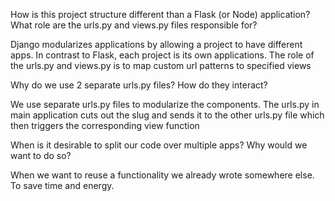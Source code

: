 

How is this project structure different than a Flask (or Node) application? What role are the urls.py and views.py files responsible for?

Django modularizes applications by allowing a project to have different apps. In contrast to Flask, each project is its own applications. The role of the urls.py and views.py is to map custom url patterns to specified views


Why do we use 2 separate urls.py files? How do they interact?

We use separate urls.py files to modularize the components. The urls.py in main application cuts out the slug and sends it to the other urls.py file which then triggers the corresponding view function



When is it desirable to split our code over multiple apps? Why would we want to do so?

When we want to reuse a functionality we already wrote somewhere else. To save time and energy.